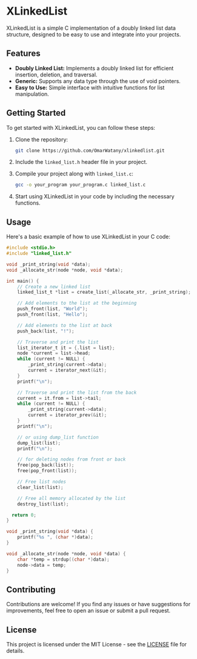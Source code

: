 # XLinkedList

XLinkedList is a simple C implementation of a doubly linked list data structure, designed to be easy to use and integrate into your projects.

## Features

- **Doubly Linked List:** Implements a doubly linked list for efficient insertion, deletion, and traversal.
- **Generic:** Supports any data type through the use of void pointers.
- **Easy to Use:** Simple interface with intuitive functions for list manipulation.

## Getting Started

To get started with XLinkedList, you can follow these steps:

1. Clone the repository:

   ```bash
   git clone https://github.com/OmarWatany/xlinkedlist.git
   ```

2. Include the `linked_list.h` header file in your project.

3. Compile your project along with `linked_list.c`:

   ```bash
   gcc -o your_program your_program.c linked_list.c
   ```

4. Start using XLinkedList in your code by including the necessary functions.

## Usage

Here's a basic example of how to use XLinkedList in your C code:

```c
#include <stdio.h>
#include "linked_list.h"

void _print_string(void *data);
void _allocate_str(node *node, void *data);

int main() {
    // Create a new linked list
    linked_list_t *list = create_list(_allocate_str, _print_string);

    // Add elements to the list at the beginning
    push_front(list, "World");
    push_front(list, "Hello");

    // Add elements to the list at back
    push_back(list, "!");

    // Traverse and print the list
    list_iterator_t it = {.list = list};
    node *current = list->head;
    while (current != NULL) {
        _print_string(current->data);
        current = iterator_next(&it);
    }
    printf("\n");

    // Traverse and print the list from the back
    current = it.from = list->tail;
    while (current != NULL) {
        _print_string(current->data);
        current = iterator_prev(&it);
    }
    printf("\n");

    // or using dump_list function
    dump_list(list);
    printf("\n");

    // for deleting nodes from front or back
    free(pop_back(list));
    free(pop_front(list));

    // Free list nodes
    clear_list(list);

    // Free all memory allocated by the list
    destroy_list(list);

  return 0;
}

void _print_string(void *data) {
    printf("%s ", (char *)data);
}

void _allocate_str(node *node, void *data) {
    char *temp = strdup((char *)data);
    node->data = temp;
}

```

## Contributing

Contributions are welcome! If you find any issues or have suggestions for improvements, feel free to open an issue or submit a pull request.

## License

This project is licensed under the MIT License - see the [LICENSE](LICENSE) file for details.
